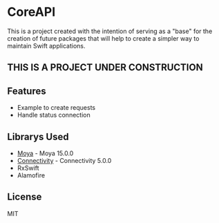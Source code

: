 # CoreAPI
This is a project created with the intention of serving as a "base" for the creation of future packages that will help to create a simpler way to maintain Swift applications. 

## THIS IS A PROJECT UNDER CONSTRUCTION

## Features
- Example to create requests
- Handle status connection

## Librarys Used
- [Moya](https://github.com/Moya/Moya.git) - Moya 15.0.0
- [Connectivity](https://github.com/rwbutler/connectivity) - Connectivity 5.0.0
- RxSwift
- Alamofire

## License

MIT
